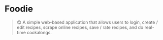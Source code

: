 # Foodie 

> 😋 A simple web-based application that allows users to login, create / edit recipes, scrape online recipes, save / rate recipes, and do real-time cookalongs.

